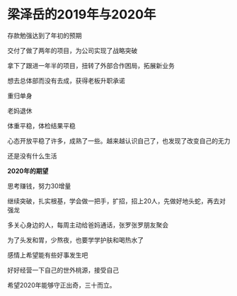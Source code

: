 # 梁泽岳的2019年与2020年

存款勉强达到了年初的预期

交付了做了两年的项目，为公司实现了战略突破

拿下了跟进一年半的项目，扭转了外部合作困局，拓展新业务

想去总体部而没有去成，获得老板升职承诺

重归单身

老妈退休

体重平稳，体检结果平稳

心态开放平稳了许多，成熟了一些。越来越认识自己了，也发现了改变自己的无力

还是没有什么生活

**2020年的期望**

思考赚钱，努力30增量

继续突破，扎实根基，学会做一把手，扩招，招上20人，先做好地头蛇，再去对强龙

多关心身边的人，每周主动给爸妈通话，张罗张罗朋友聚会

为了头发和胃，少熬夜，也要学学护肤和喝热水了

感情上希望能有些好事发生吧

好好经营一下自己的世外桃源，接受自己

希望2020年能够守正出奇，三十而立。
